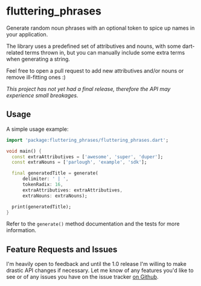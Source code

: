# fluttering_phrases
Generate random noun phrases with an optional token to spice up names in your application.

The library uses a predefined set of attributives and nouns, with some dart-related terms thrown in, but you can
manually include some extra terms when generating a string.

Feel free to open a pull request to add new attributives and/or nouns or remove ill-fitting ones :)

*This project has not yet had a final release, therefore the API may experience small breakages.*

## Usage

A simple usage example:

```dart
import 'package:fluttering_phrases/fluttering_phrases.dart';

void main() {
  const extraAttributives = ['awesome', 'super', 'duper'];
  const extraNouns = ['parlough', 'example', 'sdk'];

  final generatedTitle = generate(
      delimiter: ' | ',
      tokenRadix: 16,
      extraAttributives: extraAttributives,
      extraNouns: extraNouns);

  print(generatedTitle);
}
```

Refer to the `generate()` method documentation and the tests for more information.

## Feature Requests and Issues

I'm heavily open to feedback and until the 1.0 release I'm willing to make drastic API changes if necessary.
Let me know of any features you'd like to see or of any issues you have on the
issue tracker [on Github](https://github.com/parlough/fluttering_phrases/issues).
